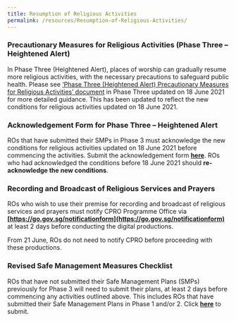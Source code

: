 ```yaml
---
title: Resumption of Religious Activities
permalink: /resources/Resumption-of-Religious-Activities/
---
```


### Precautionary Measures for Religious Activities (Phase Three – Heightened Alert)

In Phase Three (Heightened Alert), places of worship can gradually resume more religious activities, with the necessary precautions to safeguard public health. Please see [‘Phase Three (Heightened Alert) Precautionary Measures for Religious Activities’ document](/media/PhaseThree_PrecautionaryMeasures_ReligiousActivities_18June2021.pdf) in Phase Three updated on 18 June 2021 for more detailed guidance. This has been updated to reflect the new conditions for religious activities updated on 18 June 2021. 

### Acknowledgement Form for Phase Three – Heightened Alert

ROs that have submitted their SMPs in Phase 3 must acknowledge the new conditions for religious activities updated on 18 June 2021 before commencing the activities. Submit the acknowledgement form **[here](https://go.gov.sg/phase3ackformha)**. ROs who had acknowledged the conditions before 18 June 2021 should **re-acknowledge the new conditions**.

### Recording and Broadcast of Religious Services and Prayers

ROs who wish to use their premise for recording and broadcast of religious services and prayers must notify CPRO Programme Office via **[https://go.gov.sg/notificationform](https://go.gov.sg/notificationform)** at least 2 days before conducting the digital productions. 

From 21 June, ROs do not need to notify CPRO before proceeding with these productions.

### Revised Safe Management Measures Checklist 

ROs that have not submitted their Safe Management Plans (SMPs) previously for Phase 3 will need to submit their plans, at least 2 days before commencing any activities outlined above. This includes ROs that have submitted their Safe Management Plans in Phase 1 and/or 2. Click **[here](https://go.gov.sg/phase3smpha)** to submit. 

